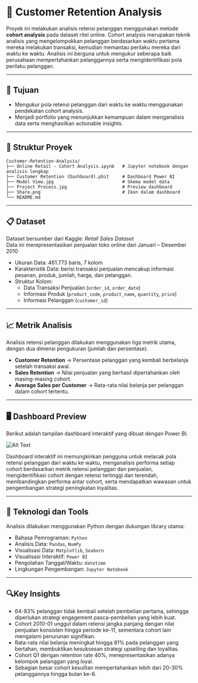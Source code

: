 # 👥 Customer Retention Analysis
 
Proyek ini melakukan analisis retensi pelanggan menggunakan metode **cohort analysis** pada dataset ritel online. Cohort analysis merupakan teknik analisis yang mengelompokkan pelanggan berdasarkan waktu pertama mereka melakukan transaksi, kemudian memantau perilaku mereka dari waktu ke waktu. Analisis ini berguna untuk mengukur seberapa baik perusahaan mempertahankan pelanggannya serta mengidentifikasi pola perilaku pelanggan.

---

## 🎯 Tujuan  
- Mengukur pola retensi pelanggan dari waktu ke waktu menggunakan pendekatan cohort analysis. 
- Menjadi portfolio yang menunjukkan kemampuan dalam menganalisis data serta menghasilkan actionable insights.  

---

## 📁 Struktur Proyek  
```
Customer-Retention-Analysis/
├── Online Retail - Cohort Analysis.ipynb   # Jupyter notebook dengan analisis lengkap
├── Customer Retention (Dashboard).pbit     # Dashboard Power BI
├── Model View.jpg                          # Skema model data
├── Project Process.jpg                     # Preview dashboard
├── Share.png                               # Ikon dalam dashboard
└── README.md
```
---

## 📋 Dataset  
Dataset bersumber dari Kaggle: *Retail Sales Dataset*  
Data ini merepresentasikan penjualan toko online dari Januari – Desember 2010 

- Ukuran Data: 461.773 baris, 7 kolom  
- Karakteristik Data: berisi transaksi penjualan mencakup informasi pesanan, produk, jumlah, harga, dan pelanggan.  
- Struktur Kolom:
  - Data Transaksi Penjualan (`order_id`, `order_date`)  
  - Informasi Produk (`product_code`, `product_name`, `quantity`, `price`)  
  - Informasi Pelanggan (`customer_id`)  

---

## 📈 Metrik Analisis  
Analisis retensi pelanggan dilakukan menggunakan tiga metrik utama, dengan dua dimensi pengukuran (jumlah dan persentase).  

- **Customer Retention** → Persentase pelanggan yang kembali berbelanja setelah transaksi awal.  
- **Sales Retention** → Nilai penjualan yang berhasil dipertahankan oleh masing-masing cohort.  
- **Average Sales per Customer** → Rata-rata nilai belanja per pelanggan dalam cohort tertentu.  

---

## 🖥️ Dashboard Preview  

Berikut adalah tampilan dashboard interaktif yang dibuat dengan Power BI.  

![Alt Text](https://drive.google.com/uc?export=view&id=13ntBfmNSQqAD79PlcMjtMdugmDPuiTnG)

Dashboard interaktif ini memungkinkan pengguna untuk melacak pola retensi pelanggan dari waktu ke waktu, menganalisis performa setiap cohort berdasarkan metrik retensi pelanggan dan penjualan, mengidentifikasi cohort dengan retensi tertinggi dan terendah, membandingkan performa antar cohort, serta mendapatkan wawasan untuk pengembangan strategi peningkatan loyalitas.

---

## 🔧 Teknologi dan Tools  
Analisis dilakukan menggunakan Python dengan dukungan library utama:  

- Bahasa Pemrograman: `Python`  
- Analisis Data: `Pandas`, `NumPy`  
- Visualisasi Data: `Matplotlib`, `Seaborn`
- Visualisasi Interaktif: `Power BI` 
- Pengolahan Tanggal/Waktu: `datetime`  
- Lingkungan Pengembangan: `Jupyter Notebook`  

---

## 🔍Key Insights  
- 64-83% pelanggan tidak kembali setelah pembelian pertama, sehingga diperlukan strategi engagement pasca-pembelian yang lebih kuat.  
- Cohort 2010-01 unggul dalam retensi jangka panjang dengan nilai penjualan konsisten hingga periode ke-11, sementara cohort lain mengalami penurunan signifikan. 
- Rata-rata nilai belanja meningkat hingga 81% pada pelanggan yang bertahan, membuktikan kesuksesan strategi upselling dan loyalitas.
- Cohort Q1 dengan retention rate 40%, merepresentasikan adanya kelompok pelanggan yang loyal.
- Sebagian besar cohort kesulitan mempertahankan lebih dari 20-30% pelanggannya hingga bulan ke-6.

